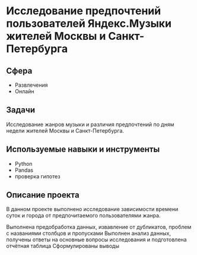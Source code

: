 # Исследование предпочтений пользователей Яндекс.Музыки жителей Москвы и Санкт-Петербурга
## Сфера
* Развлечения
* Онлайн
## Задачи
Исследование жанров музыки и различия предпочтений по дням недели жителей Москвы и Санкт-Петербурга.

## Используемые навыки и инструменты
* Python
* Pandas
* проверка гипотез
## Описание проекта
В данном проекте выполнено исследование зависимости времени суток и города от предпочитаемого пользователями жанра.

Выполнена предобработка данных, извавление от дубликатов, проблем с названиями столбцов и пропусками
Выполнен анализ данных, получены ответы на основные вопросы исследования и подготовлена отчётная таблица
Сформулированы выводы
